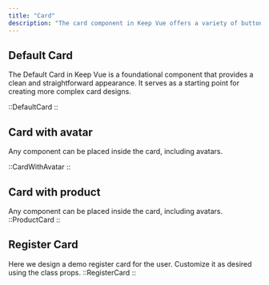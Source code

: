 ```yaml
---
title: "Card"
description: "The card component in Keep Vue offers a variety of button types, sizes, and states to meet your design needs. With options for icons and destructiveness, you can create visually appealing and functional buttons for your product."
---
```


## Default Card

The Default Card in Keep Vue is a foundational component that provides a clean and straightforward appearance. It serves as a starting point for creating more complex card designs.

::DefaultCard
::

## Card with avatar

Any component can be placed inside the card, including avatars.

::CardWithAvatar
::

## Card with product

Any component can be placed inside the card, including avatars.
::ProductCard
::

## Register Card

Here we design a demo register card for the user. Customize it as desired using the class props.
::RegisterCard
::
